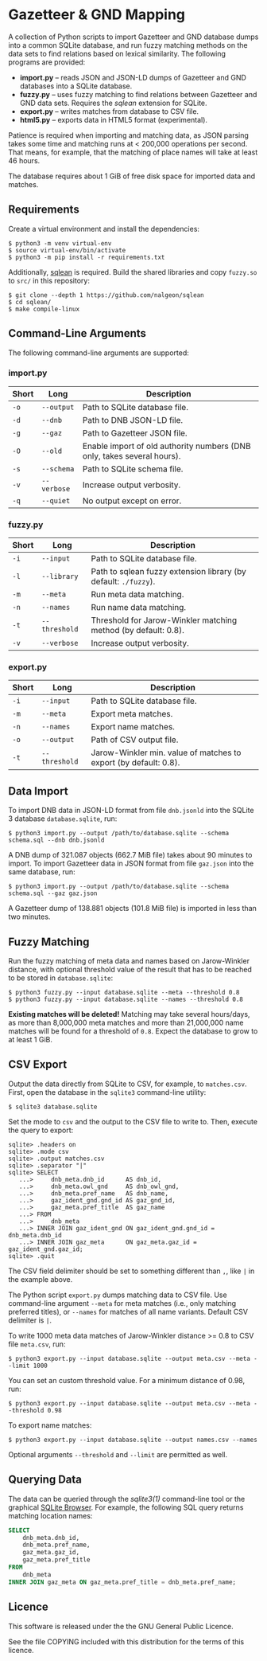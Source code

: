 # Gazetteer & GND Mapping

A collection of Python scripts to import Gazetteer and GND database dumps into
a common SQLite database, and run fuzzy matching methods on the data sets to
find relations based on lexical similarity. The following programs are provided:

* **import.py** – reads JSON and JSON-LD dumps of Gazetteer and GND databases
  into a SQLite database.
* **fuzzy.py** – uses fuzzy matching to find relations between Gazetteer and
  GND data sets. Requires the *sqlean* extension for SQLite.
* **export.py** – writes matches from database to CSV file.
* **html5.py** – exports data in HTML5 format (experimental).

Patience is required when importing and matching data, as JSON parsing takes
some time and matching runs at < 200,000 operations per second. That means, for
example, that the matching of place names will take at least 46 hours.

The database requires about 1 GiB of free disk space for imported data and
matches.

## Requirements

Create a virtual environment and install the dependencies:

```
$ python3 -m venv virtual-env
$ source virtual-env/bin/activate
$ python3 -m pip install -r requirements.txt
```

Additionally, [sqlean](https://github.com/nalgeon/sqlean) is required. Build the
shared libraries and copy `fuzzy.so` to `src/` in this repository:

```
$ git clone --depth 1 https://github.com/nalgeon/sqlean
$ cd sqlean/
$ make compile-linux
```

## Command-Line Arguments

The following command-line arguments are supported:

### import.py

| Short | Long          | Description                                                             |
|-------|---------------|-------------------------------------------------------------------------|
| `-o`  | `--output`    | Path to SQLite database file.                                           |
| `-d`  | `--dnb`       | Path to DNB JSON-LD file.                                               |
| `-g`  | `--gaz`       | Path to Gazetteer JSON file.                                            |
| `-O`  | `--old`       | Enable import of old authority numbers (DNB only, takes several hours). |
| `-s`  | `--schema`    | Path to SQLite schema file.                                             |
| `-v`  | `--verbose`   | Increase output verbosity.                                              |
| `-q`  | `--quiet`     | No output except on error.                                              |

### fuzzy.py

| Short | Long          | Description                                                             |
|-------|---------------|-------------------------------------------------------------------------|
| `-i`  | `--input`     | Path to SQLite database file.                                           |
| `-l`  | `--library`   | Path to sqlean fuzzy extension library (by default: `./fuzzy`).         |
| `-m`  | `--meta`      | Run meta data matching.                                                 |
| `-n`  | `--names`     | Run name data matching.                                                 |
| `-t`  | `--threshold` | Threshold for Jarow-Winkler matching method (by default: 0.8).          |
| `-v`  | `--verbose`   | Increase output verbosity.                                              |

### export.py

| Short | Long          | Description                                                             |
|-------|---------------|-------------------------------------------------------------------------|
| `-i`  | `--input`     | Path to SQLite database file.                                           |
| `-m`  | `--meta`      | Export meta matches.                                                    |
| `-n`  | `--names`     | Export name matches.                                                    |
| `-o`  | `--output`    | Path of CSV output file.                                                |
| `-t`  | `--threshold` | Jarow-Winkler min. value of matches to export (by default: 0.8).        |

## Data Import

To import DNB data in JSON-LD format from file `dnb.jsonld` into the SQLite 3
database `database.sqlite`, run:

```
$ python3 import.py --output /path/to/database.sqlite --schema schema.sql --dnb dnb.jsonld
```

A DNB dump of 321.087 objects (662.7 MiB file) takes about 90 minutes to import.
To import Gazetteer data in JSON format from file `gaz.json` into the same
database, run:

```
$ python3 import.py --output /path/to/database.sqlite --schema schema.sql --gaz gaz.json
```

A Gazetteer dump of 138.881 objects (101.8 MiB file) is imported in less than
two minutes.

## Fuzzy Matching

Run the fuzzy matching of meta data and names based on Jarow-Winkler distance,
with optional threshold value of the result that has to be reached to be stored
in `database.sqlite`:

```
$ python3 fuzzy.py --input database.sqlite --meta --threshold 0.8
$ python3 fuzzy.py --input database.sqlite --names --threshold 0.8
```

**Existing matches will be deleted!** Matching may take several hours/days, as
more than 8,000,000 meta matches and more than 21,000,000 name matches will be
found for a threshold of `0.8`. Expect the database to grow to at least 1 GiB.

## CSV Export

Output the data directly from SQLite to CSV, for example, to `matches.csv`.
First, open the database in the `sqlite3` command-line utility:

```
$ sqlite3 database.sqlite
```

Set the mode to `csv` and the output to the CSV file to write to. Then, execute
the query to export:

```
sqlite> .headers on
sqlite> .mode csv
sqlite> .output matches.csv
sqlite> .separator "|"
sqlite> SELECT
   ...>     dnb_meta.dnb_id      AS dnb_id,
   ...>     dnb_meta.owl_gnd     AS dnb_owl_gnd,
   ...>     dnb_meta.pref_name   AS dnb_name,
   ...>     gaz_ident_gnd.gnd_id AS gaz_gnd_id,
   ...>     gaz_meta.pref_title  AS gaz_name
   ...> FROM
   ...>     dnb_meta
   ...> INNER JOIN gaz_ident_gnd ON gaz_ident_gnd.gnd_id = dnb_meta.dnb_id
   ...> INNER JOIN gaz_meta      ON gaz_meta.gaz_id = gaz_ident_gnd.gaz_id;
sqlite> .quit
```

The CSV field delimiter should be set to something different than `,`, like `|`
in the example above.

The Python script `export.py` dumps matching data to CSV file. Use command-line
argument `--meta` for meta matches (i.e., only matching preferred titles), or
`--names` for matches of all name variants. Default CSV delimiter is `|`.

To write 1000 meta data matches of Jarow-Winkler distance >= 0.8 to CSV file
`meta.csv`, run:

```
$ python3 export.py --input database.sqlite --output meta.csv --meta --limit 1000
```

You can set an custom threshold value. For a minimum distance of 0.98, run:

```
$ python3 export.py --input database.sqlite --output meta.csv --meta --threshold 0.98
```

To export name matches:

```
$ python3 export.py --input database.sqlite --output names.csv --names
```

Optional arguments `--threshold` and `--limit` are permitted as well.

## Querying Data

The data can be queried through the *sqlite3(1)* command-line tool or the
graphical [SQLite Browser](https://sqlitebrowser.org/). For example, the
following SQL query returns matching location names:

```sql
SELECT
    dnb_meta.dnb_id,
    dnb_meta.pref_name,
    gaz_meta.gaz_id,
    gaz_meta.pref_title
FROM
    dnb_meta
INNER JOIN gaz_meta ON gaz_meta.pref_title = dnb_meta.pref_name;
```

## Licence

This software is released under the the GNU General Public Licence.

See the file COPYING included with this distribution for the terms of this
licence.
